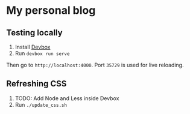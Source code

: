 # My personal blog

## Testing locally

1. Install [Devbox](https://www.jetpack.io/devbox/)
2. Run `devbox run serve`

Then go to `http://localhost:4000`. Port `35729` is used for live reloading.

## Refreshing CSS

1. TODO: Add Node and Less inside Devbox
2. Run `./update_css.sh`
